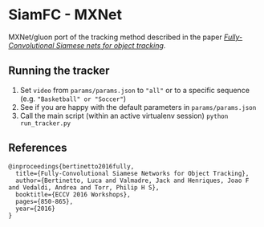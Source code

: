 # SiamFC - MXNet
MXNet/gluon port of the tracking method described in the paper [*Fully-Convolutional Siamese nets for object tracking*](https://www.robots.ox.ac.uk/~luca/siamese-fc.html).

## Running the tracker
1) Set `video` from `params/params.json` to `"all"` or to a specific sequence (e.g. `"Basketball" or "Soccer"`)
1) See if you are happy with the default parameters in `params/params.json`
1) Call the main script (within an active virtualenv session)
`python run_tracker.py`

## References
```
@inproceedings{bertinetto2016fully,
  title={Fully-Convolutional Siamese Networks for Object Tracking},
  author={Bertinetto, Luca and Valmadre, Jack and Henriques, Joao F and Vedaldi, Andrea and Torr, Philip H S},
  booktitle={ECCV 2016 Workshops},
  pages={850-865},
  year={2016}
}
```
 